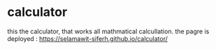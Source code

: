 # calculator
this the calculator, that works all mathmatical calcullation.
  the pagre is deployed : https://selamawit-siferh.github.io/calculator/
